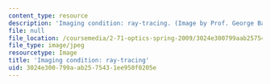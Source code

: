 ```yaml
---
content_type: resource
description: 'Imaging condition: ray-tracing. (Image by Prof. George Barbastathis.)'
file: null
file_location: /coursemedia/2-71-optics-spring-2009/3024e300799aab2575431ee950f0205e_2-71s09.jpg
file_type: image/jpeg
resourcetype: Image
title: 'Imaging condition: ray-tracing'
uid: 3024e300-799a-ab25-7543-1ee950f0205e
---
```

